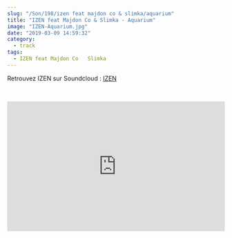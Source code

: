 ```yaml
--- 
slug: "/Son/198/izen feat majdon co & slimka/aquarium"
title: "IZEN feat Majdon Co & Slimka - Aquarium"
image: "IZEN-Aquarium.jpg"
date: "2019-03-09 14:59:32"
category:
  - track
tags:
  - IZEN feat Majdon Co   Slimka
---
```

<p>Retrouvez IZEN sur Soundcloud : <a href="https://soundcloud.com/izenfaya">IZEN</a></p><br/><p><iframe width="100%" height="300" scrolling="no" frameborder="no" allow="autoplay" src="https://w.soundcloud.com/player/?url=https%3A//api.soundcloud.com/tracks/586839174&color=%23ff5500&auto_play=false&hide_related=false&show_comments=true&show_user=true&show_reposts=false&show_teaser=true&visual=true"></iframe></p>